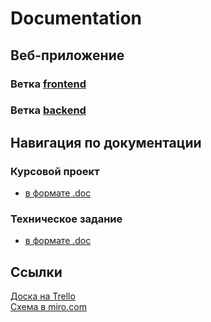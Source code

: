 # Documentation

<h2>Веб-приложение</h2>
  <h3>Ветка <a href="https://github.com/MarketVSU/Frontend">frontend</a></h3>
  <h3>Ветка <a href="https://github.com/MarketVSU/Backend">backend</a></h3>

<h2>Навигация по документации</h2>
  <h3>Курсовой проект</h3>
  <ul>
    <li><a href="https://github.com/MarketVSU/Documentation/blob/master/Kursovoy_proekt.docx">в формате .doc</a></li>
  </ul>
  <h3>Техническое задание</h3>
  <ul>
    <li><a href="https://github.com/MarketVSU/Documentation/blob/master/Tekhnicheskoe_zadanie.docx">в формате .doc</a></li>
  </ul>
<h2>Ссылки</h2>
  <a href="https://trello.com/b/OvZapIpQ/clothing-store">Доска на Trello</a><br>
  <a href="https://miro.com/app/board/o9J_kuka3ho=/">Схема в miro.com</a><br>
